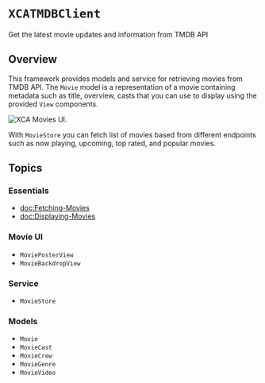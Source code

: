 # ``XCATMDBClient``

Get the latest movie updates and information from TMDB API

## Overview

This framework provides models and service for retrieving movies from TMDB API. The ``Movie`` model is a representation of a movie containing metadata such as title, overview, casts that you can use to display using the provided `View` components.

![XCA Movies UI.](overview.png)

With ``MovieStore`` you can fetch list of movies based from different endpoints such as now playing, upcoming, top rated, and popular movies.


## Topics

### Essentials
- <doc:Fetching-Movies>
- <doc:Displaying-Movies>

### Movie UI
- ``MoviePosterView``
- ``MovieBackdropView``

### Service
- ``MovieStore``

### Models
- ``Movie``
- ``MovieCast``
- ``MovieCrew``
- ``MovieGenre``
- ``MovieVideo``
